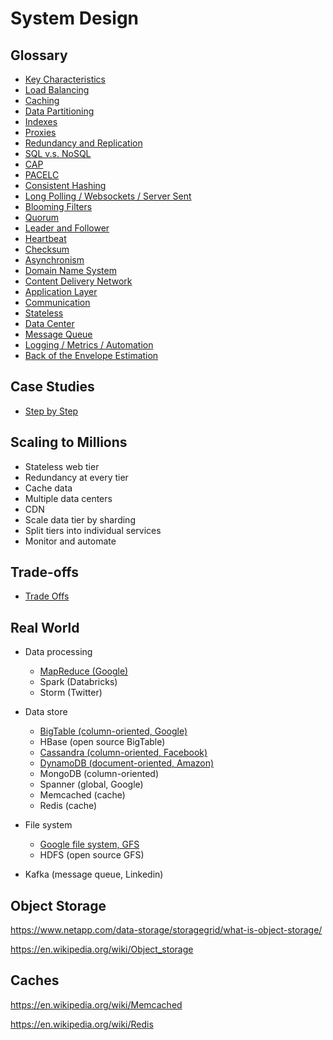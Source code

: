 # System Design

## Glossary
-   [Key Characteristics](./characteristics.md)
-   [Load Balancing](./load_balancing.md)
-   [Caching](./caching.md)
-   [Data Partitioning](./partition.md)
-   [Indexes](./indexes.md)
-   [Proxies](./proxies.md)
-   [Redundancy and Replication](./redundancy.md)
-   [SQL v.s. NoSQL](./sql.md)
-   [CAP](./cap.md)
-   [PACELC](./pacelc.md)
-   [Consistent Hashing](./consistent.md)
-   [Long Polling / Websockets / Server Sent](./polling.md)
-   [Blooming Filters](./blooming.md)
-   [Quorum](./quorum.md)
-   [Leader and Follower](./leader.md)
-   [Heartbeat](./heartbeat.md)
-   [Checksum](./checksum.md)
-   [Asynchronism](./async.md)
-   [Domain Name System](./dns.md)
-   [Content Delivery Network](./cdn.md)
-   [Application Layer](./application.md)
-   [Communication](./communication.md)
-   [Stateless](./stateless.md)
-   [Data Center](./center.md)
-   [Message Queue](./message.md)
-   [Logging / Metrics / Automation](./logging.md)
-   [Back of the Envelope Estimation](./estimation.md)

## Case Studies
-   [Step by Step](./guide.md)

## Scaling to Millions
-   Stateless web tier
-   Redundancy at every tier
-   Cache data
-   Multiple data centers
-   CDN
-   Scale data tier by sharding
-   Split tiers into individual services
-   Monitor and automate

## Trade-offs
-   [Trade Offs](./trade.md)

## Real World
-   Data processing
    -   [MapReduce (Google)](https://research.google.com/archive/mapreduce-osdi04.pdf)
    -   Spark (Databricks)
    -   Storm (Twitter)

-   Data store
    -   [BigTable (column-oriented, Google)](https://research.google.com/archive/bigtable-osdi06.pdf)
    -   HBase (open source BigTable)
    -   [Cassandra (column-oriented, Facebook)](http://www.cl.cam.ac.uk/~ey204/teaching/ACS/R212_2014_2015/papers/lakshman_ladis_2009.pdf)
    -   [DynamoDB (document-oriented, Amazon)](https://www.amazon.science/publications/dynamo-amazons-highly-available-key-value-store)
    -   MongoDB (column-oriented)
    -   Spanner (global, Google)
    -   Memcached (cache)
    -   Redis (cache)

-   File system
    -   [Google file system, GFS](https://research.google/pubs/pub51/)
    -   HDFS (open source GFS)

-   Kafka (message queue, Linkedin)

## Object Storage

https://www.netapp.com/data-storage/storagegrid/what-is-object-storage/

https://en.wikipedia.org/wiki/Object_storage

## Caches
https://en.wikipedia.org/wiki/Memcached

https://en.wikipedia.org/wiki/Redis
